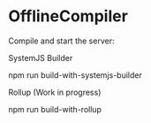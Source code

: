 # OfflineCompiler

Compile and start the server:

SystemJS Builder

npm run build-with-systemjs-builder

Rollup (Work in progress)

npm run build-with-rollup



